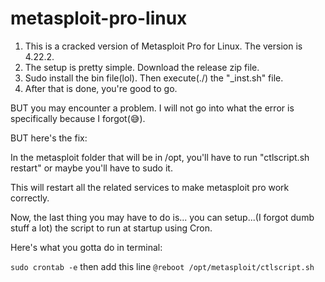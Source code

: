 # metasploit-pro-linux

1. This is a cracked version of Metasploit Pro for Linux. The version is 4.22.2.
2. The setup is pretty simple. Download the release zip file.
3. Sudo install the bin file(lol). Then execute(./) the "_inst.sh" file.
4. After that is done, you're good to go.

BUT you may encounter a problem. I will not go into what the error is specifically because I forgot(😅).

BUT here's the fix:

In the metasploit folder that will be in /opt, you'll have to run "ctlscript.sh restart" or maybe you'll have to sudo it.

This will restart all the related services to make metasploit pro work correctly.

Now, the last thing you may have to do is... you can setup...(I forgot dumb stuff a lot) the script to run at startup using Cron.

Here's what you gotta do in terminal:

`sudo crontab -e`
then add this line
`@reboot /opt/metasploit/ctlscript.sh`
